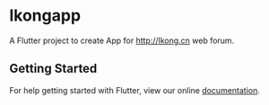 # lkongapp

A Flutter project to create App for http://lkong.cn web forum.

## Getting Started

For help getting started with Flutter, view our online
[documentation](https://flutter.io/).
